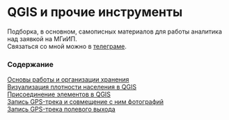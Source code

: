 # QGIS и прочие инструменты
Подборка, в основном, самописных материалов для работы аналитика над заявкой на МГиИП.  
Связаться со мной можно в [телеграме](https://t.me/a_berez).  

### Содержание
[Основы работы и организации хранения](basics.md)  
[Визуализация плотности населения в QGIS](QGIS_density.md)  
[Присоединение элементов в QGIS](QGIS_joining.md)  
[Запись GPS-трека и совмещение с ним фотографий](photo-geotracker.md)  
[Запись GPS-трека полевого выхода](geotracker.md)
